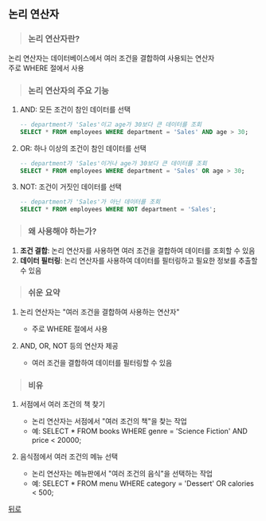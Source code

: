 ## 논리 연산자
> ### 논리 연산자란?
논리 연산자는 데이터베이스에서 여러 조건을 결합하여 사용되는 연산자</br>
주로 WHERE 절에서 사용

> ### 논리 연산자의 주요 기능
1. AND: 모든 조건이 참인 데이터를 선택
    ```sql
    -- department가 'Sales'이고 age가 30보다 큰 데이터를 조회
    SELECT * FROM employees WHERE department = 'Sales' AND age > 30;
    ```

2. OR: 하나 이상의 조건이 참인 데이터를 선택
    ```sql
    -- department가 'Sales'이거나 age가 30보다 큰 데이터를 조회
    SELECT * FROM employees WHERE department = 'Sales' OR age > 30;
    ```

3. NOT: 조건이 거짓인 데이터를 선택
    ```sql
    -- department가 'Sales'가 아닌 데이터를 조회
    SELECT * FROM employees WHERE NOT department = 'Sales';
    ```

> ### 왜 사용해야 하는가?
1. **조건 결합**: 논리 연산자를 사용하면 여러 조건을 결합하여 데이터를 조회할 수 있음
2. **데이터 필터링**: 논리 연산자를 사용하여 데이터를 필터링하고 필요한 정보를 추출할 수 있음

> ### 쉬운 요약
1. 논리 연산자는 "여러 조건을 결합하여 사용하는 연산자"
    - 주로 WHERE 절에서 사용

2. AND, OR, NOT 등의 연산자 제공
    - 여러 조건을 결합하여 데이터를 필터링할 수 있음

> ### 비유
1. 서점에서 여러 조건의 책 찾기
    - 논리 연산자는 서점에서 "여러 조건의 책"을 찾는 작업
    - 예: SELECT * FROM books WHERE genre = 'Science Fiction' AND price < 20000;

2. 음식점에서 여러 조건의 메뉴 선택
    - 논리 연산자는 메뉴판에서 "여러 조건의 음식"을 선택하는 작업
    - 예: SELECT * FROM menu WHERE category = 'Dessert' OR calories < 500;

[뒤로](mysql.md)
